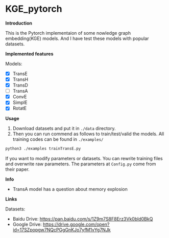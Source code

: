 # KGE_pytorch

**Introduction**

This is the Pytorch implementaion of some nowledge graph embedding(KGE) models.
And I have test these models with popular datasets.
 
**Implemented features**

Models:
 - [x] TransE
 - [x] TransH
 - [x] TransD
 - [ ] TransA
 - [x] ConvE
 - [x] SimplE
 - [x] RotatE
 
 **Usage**
 1. Download datasets and put it in `./data` directory.
 2. Then you can run commend as follows to train/test/valid the models. All training codes can be found in `./examples/`
 ```bash
 python3 ./examples trainTransE.py
```
 If you want to modify parameters or datasets. You can rewrite training files and overwrite raw parameters. The parameters at `Config.py`
 come from their paper.
 
 **Info**
 * TransA model has a question about memory explosion
 
 **Links**
 
 Datasets:
 * Baidu Drive: 
 https://pan.baidu.com/s/1Z9m7S8F8Erz3Vk0bld0BkQ
 * Google Drive:
 https://drive.google.com/open?id=17SZpopgw7NQcPGgGnKJo7yfM1vYg7NJk